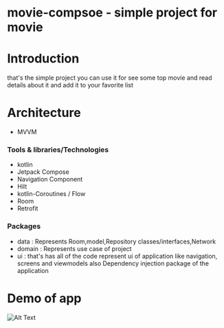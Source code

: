 # movie-compsoe - simple project for movie

# Introduction
that's the simple project you can use it for see some top movie and read details about it and add it to your favorite list

# Architecture
* MVVM

### <font size="3">Tools & libraries/Technologies</font>
* kotlin
* Jetpack Compose
* Navigation Component
* Hilt
* kotlin-Coroutines / Flow
* Room
* Retrofit
 
### Packages
* data : Represents Room,model,Repository classes/interfaces,Network
* domain : Represents use case of project
* ui : that's has all of the code represent ui of application like navigation, screens and viewmodels also Dependency injection package of the application

# Demo of app
![Alt Text](https://media.giphy.com/media/vFKqnCdLPNOKc/giphy.gif)
